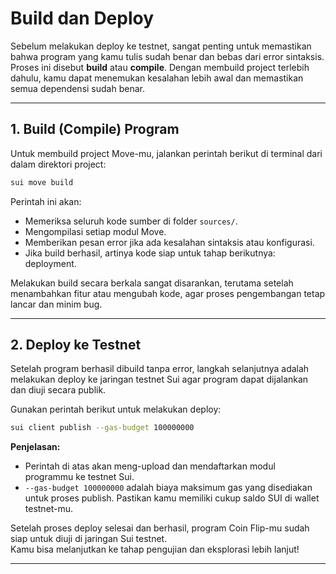 # Build dan Deploy

Sebelum melakukan deploy ke testnet, sangat penting untuk memastikan bahwa program yang kamu tulis sudah benar dan bebas dari error sintaksis. Proses ini disebut **build** atau **compile**. Dengan membuild project terlebih dahulu, kamu dapat menemukan kesalahan lebih awal dan memastikan semua dependensi sudah benar.

---

## 1. Build (Compile) Program

Untuk membuild project Move-mu, jalankan perintah berikut di terminal dari dalam direktori project:

```bash
sui move build
```

Perintah ini akan:
- Memeriksa seluruh kode sumber di folder `sources/`.
- Mengompilasi setiap modul Move.
- Memberikan pesan error jika ada kesalahan sintaksis atau konfigurasi.
- Jika build berhasil, artinya kode siap untuk tahap berikutnya: deployment.

Melakukan build secara berkala sangat disarankan, terutama setelah menambahkan fitur atau mengubah kode, agar proses pengembangan tetap lancar dan minim bug.

---

## 2. Deploy ke Testnet

Setelah program berhasil dibuild tanpa error, langkah selanjutnya adalah melakukan deploy ke jaringan testnet Sui agar program dapat dijalankan dan diuji secara publik.

Gunakan perintah berikut untuk melakukan deploy:

```bash
sui client publish --gas-budget 100000000
```

**Penjelasan:**
- Perintah di atas akan meng-upload dan mendaftarkan modul programmu ke testnet Sui.
- `--gas-budget 100000000` adalah biaya maksimum gas yang disediakan untuk proses publish. Pastikan kamu memiliki cukup saldo SUI di wallet testnet-mu.

Setelah proses deploy selesai dan berhasil, program Coin Flip-mu sudah siap untuk diuji di jaringan Sui testnet.  
Kamu bisa melanjutkan ke tahap pengujian dan eksplorasi lebih lanjut!

---